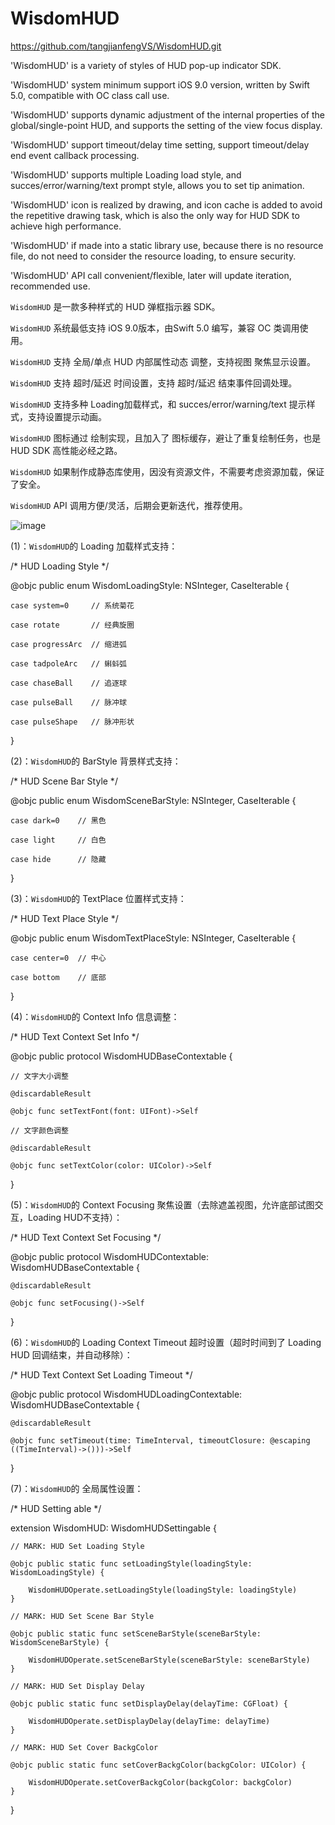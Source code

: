 # WisdomHUD
https://github.com/tangjianfengVS/WisdomHUD.git

'WisdomHUD' is a variety of styles of HUD pop-up indicator SDK.

'WisdomHUD' system minimum support iOS 9.0 version, written by Swift 5.0, compatible with OC class call use.

'WisdomHUD' supports dynamic adjustment of the internal properties of the global/single-point HUD, and supports the setting of the view focus display.

'WisdomHUD' support timeout/delay time setting, support timeout/delay end event callback processing.

'WisdomHUD' supports multiple Loading load style, and succes/error/warning/text prompt style, allows you to set tip animation.

'WisdomHUD' icon is realized by drawing, and icon cache is added to avoid the repetitive drawing task, which is also the only way for HUD SDK to achieve high performance.

'WisdomHUD' if made into a static library use, because there is no resource file, do not need to consider the resource loading, to ensure security.

'WisdomHUD' API call convenient/flexible, later will update iteration, recommended use.




`WisdomHUD` 是一款多种样式的 HUD 弹框指示器 SDK。

`WisdomHUD` 系统最低支持 iOS 9.0版本，由Swift 5.0 编写，兼容 OC 类调用使用。

`WisdomHUD` 支持 全局/单点 HUD 内部属性动态 调整，支持视图 聚焦显示设置。

`WisdomHUD` 支持 超时/延迟 时间设置，支持 超时/延迟 结束事件回调处理。

`WisdomHUD` 支持多种 Loading加载样式，和 succes/error/warning/text 提示样式，支持设置提示动画。

`WisdomHUD` 图标通过 绘制实现，且加入了 图标缓存，避让了重复绘制任务，也是 HUD SDK 高性能必经之路。

`WisdomHUD` 如果制作成静态库使用，因没有资源文件，不需要考虑资源加载，保证了安全。

`WisdomHUD` API 调用方便/灵活，后期会更新迭代，推荐使用。


![image](https://github.com/tangjianfengVS/WisdomHUD/blob/master/IMG/IMG_HUD.png)


(1)：`WisdomHUD`的 Loading 加载样式支持：

/* HUD Loading Style */

@objc public enum WisdomLoadingStyle: NSInteger, CaseIterable {

    case system=0     // 系统菊花
    
    case rotate       // 经典旋圈
    
    case progressArc  // 缩进弧
    
    case tadpoleArc   // 蝌蚪弧
    
    case chaseBall    // 追逐球
    
    case pulseBall    // 脉冲球
    
    case pulseShape   // 脉冲形状
    
}

(2)：`WisdomHUD`的 BarStyle 背景样式支持：

/* HUD Scene Bar Style */

@objc public enum WisdomSceneBarStyle: NSInteger, CaseIterable {

    case dark=0    // 黑色
    
    case light     // 白色
    
    case hide      // 隐藏
    
}

(3)：`WisdomHUD`的 TextPlace 位置样式支持：

/* HUD Text Place Style */

@objc public enum WisdomTextPlaceStyle: NSInteger, CaseIterable {

    case center=0  // 中心
    
    case bottom    // 底部
    
}

(4)：`WisdomHUD`的 Context Info 信息调整：

/* HUD Text Context Set Info */

@objc public protocol WisdomHUDBaseContextable {
    
    // 文字大小调整
    
    @discardableResult
    
    @objc func setTextFont(font: UIFont)->Self
    
    // 文字颜色调整
    
    @discardableResult
    
    @objc func setTextColor(color: UIColor)->Self
    
}

(5)：`WisdomHUD`的 Context Focusing 聚焦设置（去除遮盖视图，允许底部试图交互，Loading HUD不支持）：

/* HUD Text Context Set Focusing */

@objc public protocol WisdomHUDContextable: WisdomHUDBaseContextable {
    
    @discardableResult
    
    @objc func setFocusing()->Self
    
}

(6)：`WisdomHUD`的 Loading Context Timeout 超时设置（超时时间到了 Loading HUD 回调结束，并自动移除）：

/* HUD Text Context Set Loading Timeout */

@objc public protocol WisdomHUDLoadingContextable: WisdomHUDBaseContextable {
    
    @discardableResult
    
    @objc func setTimeout(time: TimeInterval, timeoutClosure: @escaping ((TimeInterval)->()))->Self
    
}

(7)：`WisdomHUD`的 全局属性设置：

/* HUD Setting able */

extension WisdomHUD: WisdomHUDSettingable {
    
    // MARK: HUD Set Loading Style
    
    @objc public static func setLoadingStyle(loadingStyle: WisdomLoadingStyle) {
    
        WisdomHUDOperate.setLoadingStyle(loadingStyle: loadingStyle)
    }
    
    // MARK: HUD Set Scene Bar Style
    
    @objc public static func setSceneBarStyle(sceneBarStyle: WisdomSceneBarStyle) {
    
        WisdomHUDOperate.setSceneBarStyle(sceneBarStyle: sceneBarStyle)
    }
    
    // MARK: HUD Set Display Delay
    
    @objc public static func setDisplayDelay(delayTime: CGFloat) {
    
        WisdomHUDOperate.setDisplayDelay(delayTime: delayTime)
    }
    
    // MARK: HUD Set Cover BackgColor
    
    @objc public static func setCoverBackgColor(backgColor: UIColor) {
    
        WisdomHUDOperate.setCoverBackgColor(backgColor: backgColor)
    }
}
